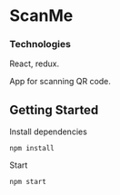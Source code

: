 # ScanMe

### Technologies
React, redux.

App for scanning QR code.

## Getting Started
Install dependencies

`npm install`

Start

`npm start`
